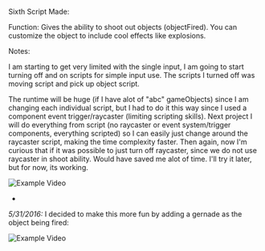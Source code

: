 Sixth Script Made:

Function: Gives the ability to shoot out objects (objectFired). You can customize the object to include cool effects like explosions.

Notes:

I am starting to get very limited with the single input, I am going to start turning off and on scripts for simple input use. The scripts I turned off was moving script and pick up object script.

The runtime will be huge (if I have alot of "abc" gameObjects) since I am changing each individual script, but I had to do it this way since I used a component event trigger/raycaster (limiting scripting skills). Next project I will do everything from script (no raycaster or event system/trigger components, everything scripted) so I can easily just change around the raycaster script, making the time complexity faster. Then again, now I'm curious that if it was possible to just turn off raycaster, since we do not use raycaster in shoot ability. Would have saved me alot of time. I'll try it later, but for now, its working.

![Example Video](https://i.gyazo.com/35f712cfedbdef8b553d8a0298da8356.gif)

-

*5/31/2016:* I decided to make this more fun by adding a gernade as the object being fired:

![Example Video](https://gyazo.com/9c85201fadf4b443a48072bd812327c8.gif)

